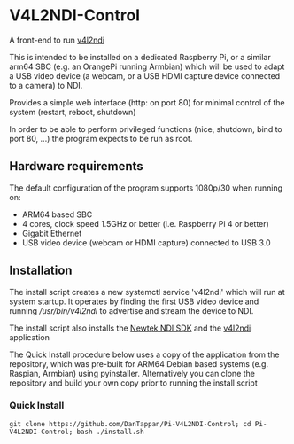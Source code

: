 # V4L2NDI-Control

A front-end to run [v4l2ndi](https://github.com/lplassman/V4L2-to-NDI)

This is intended to be installed on a dedicated Raspberry Pi, or a similar arm64 SBC (e.g. an OrangePi running Armbian) which will be used to adapt a USB video device (a webcam, or a USB HDMI capture device connected to a camera) to NDI.

Provides a simple web interface (http: on port 80) for minimal control of the system (restart, reboot, shutdown)

In order to be able to perform privileged functions (nice, shutdown, bind to port 80, ...) the program expects to be run as root.

## Hardware requirements

The default configuration of the program supports 1080p/30 when running on:
- ARM64 based SBC
- 4 cores, clock speed 1.5GHz or better (i.e. Raspberry Pi 4 or better)
- Gigabit Ethernet
- USB video device (webcam or HDMI capture) connected to USB 3.0

## Installation

The install script creates a new systemctl service 'v4l2ndi' which will run at system startup. It operates by finding the first USB video device and running */usr/bin/v4l2ndi* to advertise and stream the device to NDI. 

The install script also installs the [Newtek NDI SDK](https://ndi.video/for-developers/ndi-sdk/) and the [v4l2ndi](https://github.com/lplassman/V4L2-to-NDI) application

The Quick Install procedure below uses a copy of the application from the repository, which was pre-built for ARM64 Debian based systems (e.g. Raspian, Armbian) using pyinstaller. Alternatively you can clone the repository and build your own copy prior to running the install script

### Quick Install

```
git clone https://github.com/DanTappan/Pi-V4L2NDI-Control; cd Pi-V4L2NDI-Control; bash ./install.sh
```




